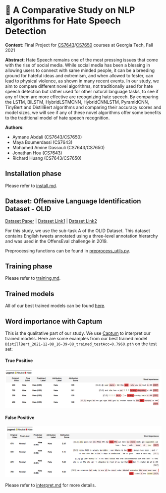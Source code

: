 # 🤬 A Comparative Study on NLP algorithms for Hate Speech Detection

**Context**: Final Project for [CS7643](https://www.cc.gatech.edu/classes/AY2022/cs7643_fall/)/[CS7650](https://cocoxu.github.io/CS7650_fall2021/) courses at Georgia Tech, Fall 2021

**Abstract**: Hate Speech remains one of the most pressing issues that come with the rise of social media. While social media has been a blessing in allowing users to connect with same minded people, it can be a breeding ground for hateful ideas and extremism, and when allowed to fester, can lead to physical violence, as shown in many recent events. In our study, we aim to compare different novel algorithms, not traditionally used for hate speech detection but rather used for other natural language tasks, to see if any of them are more effective are recognizing hate speech. By comparing the LSTM, BiLSTM, HybridLSTMCNN, HybridCNNLSTM, PyramidCNN, TinyBert and DistillBert algorithms and comparing their accuracy scores and model sizes, we will see if any of these novel algorithms offer some benefits to the traditional model of hate speech recognition.

**Authors**: 
- Aymane Abdali (CS7643/CS7650)
- Maya Boumerdassi (CS7643)
- Mohamed Amine Dassouli (CS7643/CS7650)
- Jonathan Hou (CS7643)
- Richard Huang (CS7643/CS7650)

## Installation phase

Please refer to [install.md](docs/install.md).

## Dataset: Offensive Language Identification Dataset - OLID 

[Dataset Paper](https://arxiv.org/abs/1902.09666) |
[Dataset Link1](https://scholar.harvard.edu/malmasi/olid) |
[Dataset Link2](https://sites.google.com/site/offensevalsharedtask/offenseval2019)

For this study, we use the sub-task A of the OLID Dataset. This dataset contains English tweets annotated using a three-level annotation hierarchy and was used in the OffensEval challenge in 2019. 

Preprocessing functions can be found in [preprocess_utils.py](src/utils/preprocess_utils.py).

## Training phase

Please refer to [training.md](docs/training.md).

## Trained models

All of our best trained models can be found [here](https://1drv.ms/u/s!Ak4YJhU8zi9qrzdQT5BFOXCfVQ3A?e=xJPiJm).

## Word importance with Captum

This is the qualitative part of our study. We use [Captum](https://captum.ai/) to interpret our trained models. Here are some examples from our best trained model `DistillBert_2021-12-08_16-39-08_trained_testAcc=0.7960.pth` on the test set:

#### True Positive

![DistillBert_TP](docs/assets/DistillBert_TP.png)

#### False Positive

![DistillBert_FP](docs/assets/DistillBert_FP.png)

Please refer to [interpret.md](docs/interpret.md) for more details.
